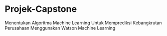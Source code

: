 # Projek-Capstone
Menentukan Algoritma Machine Learning Untuk Memprediksi Kebangkrutan Perusahaan Menggunakan Watson Machine Learning
